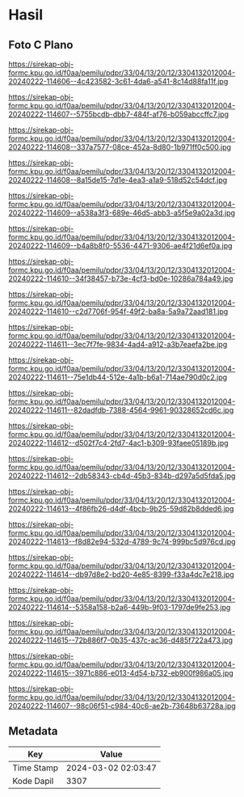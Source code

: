# Hasil

## Foto C Plano

https://sirekap-obj-formc.kpu.go.id/f0aa/pemilu/pdpr/33/04/13/20/12/3304132012004-20240222-114606--4c423582-3c61-4da6-a541-8c14d88fa11f.jpg

https://sirekap-obj-formc.kpu.go.id/f0aa/pemilu/pdpr/33/04/13/20/12/3304132012004-20240222-114607--5755bcdb-dbb7-484f-af76-b059abccffc7.jpg

https://sirekap-obj-formc.kpu.go.id/f0aa/pemilu/pdpr/33/04/13/20/12/3304132012004-20240222-114608--337a7577-08ce-452a-8d80-1b971ff0c500.jpg

https://sirekap-obj-formc.kpu.go.id/f0aa/pemilu/pdpr/33/04/13/20/12/3304132012004-20240222-114608--8a15de15-7d1e-4ea3-a1a9-518d52c54dcf.jpg

https://sirekap-obj-formc.kpu.go.id/f0aa/pemilu/pdpr/33/04/13/20/12/3304132012004-20240222-114609--a538a3f3-689e-46d5-abb3-a5f5e9a02a3d.jpg

https://sirekap-obj-formc.kpu.go.id/f0aa/pemilu/pdpr/33/04/13/20/12/3304132012004-20240222-114609--b4a8b8f0-5536-4471-9306-ae4f21d6ef0a.jpg

https://sirekap-obj-formc.kpu.go.id/f0aa/pemilu/pdpr/33/04/13/20/12/3304132012004-20240222-114610--34f38457-b73e-4cf3-bd0e-10286a784a49.jpg

https://sirekap-obj-formc.kpu.go.id/f0aa/pemilu/pdpr/33/04/13/20/12/3304132012004-20240222-114610--c2d7706f-954f-49f2-ba8a-5a9a72aad181.jpg

https://sirekap-obj-formc.kpu.go.id/f0aa/pemilu/pdpr/33/04/13/20/12/3304132012004-20240222-114611--3ec7f7fe-9834-4ad4-a912-a3b7eaefa2be.jpg

https://sirekap-obj-formc.kpu.go.id/f0aa/pemilu/pdpr/33/04/13/20/12/3304132012004-20240222-114611--75e1db44-512e-4a1b-b6a1-714ae790d0c2.jpg

https://sirekap-obj-formc.kpu.go.id/f0aa/pemilu/pdpr/33/04/13/20/12/3304132012004-20240222-114611--82dadfdb-7388-4564-9961-90328652cd6c.jpg

https://sirekap-obj-formc.kpu.go.id/f0aa/pemilu/pdpr/33/04/13/20/12/3304132012004-20240222-114612--d502f7c4-2fd7-4ac1-b309-93faee05189b.jpg

https://sirekap-obj-formc.kpu.go.id/f0aa/pemilu/pdpr/33/04/13/20/12/3304132012004-20240222-114612--2db58343-cb4d-45b3-834b-d297a5d5fda5.jpg

https://sirekap-obj-formc.kpu.go.id/f0aa/pemilu/pdpr/33/04/13/20/12/3304132012004-20240222-114613--4f86fb26-d4df-4bcb-9b25-59d82b8dded6.jpg

https://sirekap-obj-formc.kpu.go.id/f0aa/pemilu/pdpr/33/04/13/20/12/3304132012004-20240222-114613--f8d82e94-532d-4789-9c74-999bc5d976cd.jpg

https://sirekap-obj-formc.kpu.go.id/f0aa/pemilu/pdpr/33/04/13/20/12/3304132012004-20240222-114614--db97d8e2-bd20-4e85-8399-f33a4dc7e218.jpg

https://sirekap-obj-formc.kpu.go.id/f0aa/pemilu/pdpr/33/04/13/20/12/3304132012004-20240222-114614--5358a158-b2a6-449b-9f03-1797de9fe253.jpg

https://sirekap-obj-formc.kpu.go.id/f0aa/pemilu/pdpr/33/04/13/20/12/3304132012004-20240222-114615--72b886f7-0b35-437c-ac36-d485f722a473.jpg

https://sirekap-obj-formc.kpu.go.id/f0aa/pemilu/pdpr/33/04/13/20/12/3304132012004-20240222-114615--3971c886-e013-4d54-b732-eb900f986a05.jpg

https://sirekap-obj-formc.kpu.go.id/f0aa/pemilu/pdpr/33/04/13/20/12/3304132012004-20240222-114607--98c06f51-c984-40c6-ae2b-73648b63728a.jpg


## Metadata

| Key        | Value               |
| ---------- | ------------------- |
| Time Stamp | 2024-03-02 02:03:47 |
| Kode Dapil | 3307                |



